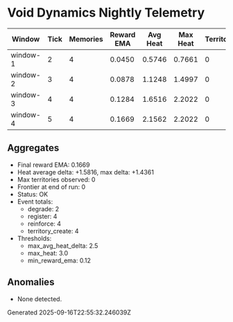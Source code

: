 # Void Dynamics Nightly Telemetry

| Window | Tick | Memories | Reward EMA | Avg Heat | Max Heat | Territories | Frontier | Splits | Merges | Reinforce | Degrade | Prune |
| --- | --- | --- | --- | --- | --- | --- | --- | --- | --- | --- | --- | --- |
| window-1 | 2 | 4 | 0.0450 | 0.5746 | 0.7661 | 0 | 0 | 0 | 0 | 1 | 0 | 0 |
| window-2 | 3 | 4 | 0.0878 | 1.1248 | 1.4997 | 0 | 0 | 0 | 0 | 1 | 1 | 0 |
| window-3 | 4 | 4 | 0.1284 | 1.6516 | 2.2022 | 0 | 0 | 0 | 0 | 1 | 0 | 0 |
| window-4 | 5 | 4 | 0.1669 | 2.1562 | 2.2022 | 0 | 0 | 0 | 0 | 1 | 1 | 0 |

## Aggregates

- Final reward EMA: 0.1669
- Heat average delta: +1.5816, max delta: +1.4361
- Max territories observed: 0
- Frontier at end of run: 0
- Status: OK
- Event totals:
  - degrade: 2
  - register: 4
  - reinforce: 4
  - territory_create: 4
- Thresholds:
  - max_avg_heat_delta: 2.5
  - max_heat: 3.0
  - min_reward_ema: 0.12

## Anomalies

- None detected.

Generated 2025-09-16T22:55:32.246039Z
